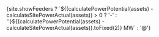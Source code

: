 <span className="">
  {site.showFeeders
    ? `${(calculatePowerPotential(assets) - calculateSitePowerActual(assets)) > 0 ? '-' : ''}${(calculatePowerPotential(assets) - calculateSitePowerActual(assets)).toFixed(2)} MW`
    : '@'}
</span>
